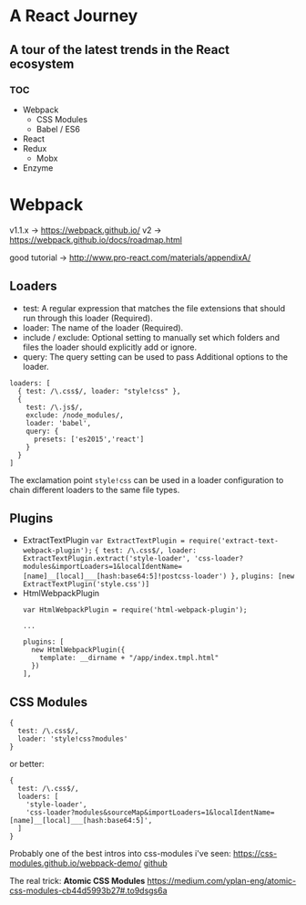 # A React Journey
## A tour of the latest trends in the React ecosystem

### TOC

* Webpack
  * CSS Modules
  * Babel / ES6
* React
* Redux
  * Mobx
* Enzyme


# Webpack
v1.1.x -> https://webpack.github.io/
v2 -> https://webpack.github.io/docs/roadmap.html

good tutorial -> http://www.pro-react.com/materials/appendixA/


## Loaders

* test:  A regular expression that matches the file extensions that should run through this loader (Required).
* loader:  The name of the loader (Required).
* include / exclude:   Optional setting to manually set which folders and files the loader should explicitly add or ignore.
* query:  The query setting can be used to pass Additional options to the loader.

```
loaders: [
  { test: /\.css$/, loader: "style!css" },
  {
    test: /\.js$/,
    exclude: /node_modules/,
    loader: 'babel',
    query: {
      presets: ['es2015','react']
    }
  }
]
```

The exclamation point `style!css` can be used in a loader configuration to chain different loaders to the same file types.

## Plugins

* ExtractTextPlugin
  `var ExtractTextPlugin = require('extract-text-webpack-plugin');`
  `{ test: /\.css$/, loader: ExtractTextPlugin.extract('style-loader', 'css-loader?modules&importLoaders=1&localIdentName=[name]__[local]___[hash:base64:5]!postcss-loader') },`
  `plugins: [new ExtractTextPlugin('style.css')]`
* HtmlWebpackPlugin
  ```
  var HtmlWebpackPlugin = require('html-webpack-plugin');

  ...

  plugins: [
    new HtmlWebpackPlugin({
      template: __dirname + "/app/index.tmpl.html"
    })
  ],
  ```
## CSS Modules

```
{
  test: /\.css$/,
  loader: 'style!css?modules'
}
```
or better:
```
{
  test: /\.css$/,
  loaders: [
    'style-loader',
    'css-loader?modules&sourceMap&importLoaders=1&localIdentName=[name]__[local]___[hash:base64:5]',
  ]
}
```

Probably one of the best intros into css-modules i've seen: https://css-modules.github.io/webpack-demo/
[github](https://github.com/css-modules/webpack-demo)


The real trick: **Atomic CSS Modules**
https://medium.com/yplan-eng/atomic-css-modules-cb44d5993b27#.to9dsgs6a
